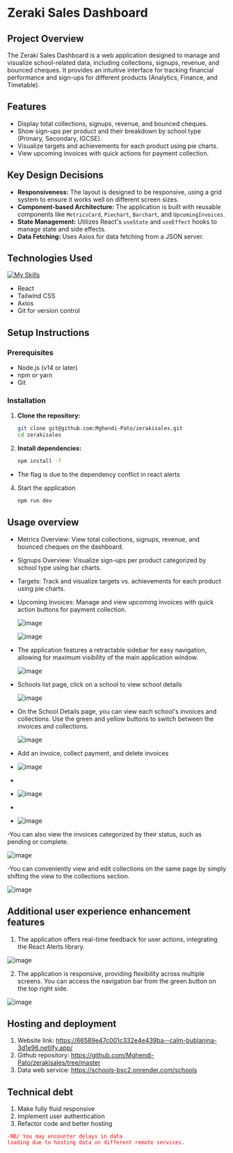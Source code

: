 # Zeraki Sales Dashboard

## Project Overview

The Zeraki Sales Dashboard is a web application designed to manage and visualize school-related data, including collections, signups, revenue, and bounced cheques. It provides an intuitive interface for tracking financial performance and sign-ups for different products (Analytics, Finance, and Timetable).

## Features

- Display total collections, signups, revenue, and bounced cheques.
- Show sign-ups per product and their breakdown by school type (Primary, Secondary, IGCSE).
- Visualize targets and achievements for each product using pie charts.
- View upcoming invoices with quick actions for payment collection.

## Key Design Decisions

- **Responsiveness:** The layout is designed to be responsive, using a grid system to ensure it works well on different screen sizes.
- **Component-based Architecture:** The application is built with reusable components like `MetricsCard`, `Piechart`, `Barchart`, and `UpcomingInvoices`.
- **State Management:** Utilizes React's `useState` and `useEffect` hooks to manage state and side effects.
- **Data Fetching:** Uses Axios for data fetching from a JSON server.

## Technologies Used

[![My Skills](https://skillicons.dev/icons?i=git,react,tailwind,github&perline=10)](https://skillicons.dev)

- React
- Tailwind CSS
- Axios
- Git for version control

## Setup Instructions

### Prerequisites

- Node.js (v14 or later)
- npm or yarn
- Git

### Installation

1. **Clone the repository:**

   ```sh
   git clone git@github.com:Mghendi-Pato/zerakisales.git
   cd zerakisales
2. **Install dependencies:**
    ```sh
   npm install -f
 - The flag is due to the dependency conflict in react alerts
 
4. Start the application
    ```sh
   npm run dev

## Usage overview
- Metrics Overview: View total collections, signups, revenue, and bounced cheques on the dashboard.
- Signups Overview: Visualize sign-ups per product categorized by school type using bar charts.
- Targets: Track and visualize targets vs. achievements for each product using pie charts.
- Upcoming Invoices: Manage and view upcoming invoices with quick action buttons for payment collection.
  
  ![image](https://github.com/Mghendi-Pato/zerakisales/assets/106270504/660bac47-8bef-4ee7-aa37-e818cba33235)

  ![image](https://github.com/Mghendi-Pato/zerakisales/assets/106270504/5e5880ba-f600-47db-99b6-72e2449ee878)

- The application features a retractable sidebar for easy navigation, allowing for maximum visibility of the main application window.

  ![image](https://github.com/Mghendi-Pato/zerakisales/assets/106270504/7c07631f-3a91-4d4b-b955-414b0a89f72a)

- Schools list page, click on a school to view school details

  ![image](https://github.com/Mghendi-Pato/zerakisales/assets/106270504/160d7d38-c3e1-405c-adab-27749973a18e)

- On the School Details page, you can view each school's invoices and collections. Use the green and yellow buttons to switch between the invoices and collections.

  ![image](https://github.com/Mghendi-Pato/zerakisales/assets/106270504/fd3f5c1a-f3bb-4f48-9bdd-61374418ca7b)

- Add an invoice, collect payment, and delete invoices
- ![image](https://github.com/Mghendi-Pato/zerakisales/assets/106270504/fe968fe1-6d85-4eed-8c70-0f39a5f3db31)
- 
- ![image](https://github.com/Mghendi-Pato/zerakisales/assets/106270504/cdd8f507-6af5-4979-8d1e-93295448eefb)
- 
- ![image](https://github.com/Mghendi-Pato/zerakisales/assets/106270504/474a3535-e515-4f2e-aa38-6763a536975f)
  
-You can also view the invoices categorized by their status, such as pending or complete.

![image](https://github.com/Mghendi-Pato/zerakisales/assets/106270504/21a7112d-3076-412b-908a-594328e96d38)

-You can conveniently view and edit collections on the same page by simply shifting the view to the collections section.

![image](https://github.com/Mghendi-Pato/zerakisales/assets/106270504/b4edd572-0ee6-44b3-ba72-0e8a862011a8)

## Additional user experience enhancement features

1. The application offers real-time feedback for user actions, integrating the React Alerts library.

![image](https://github.com/Mghendi-Pato/zerakisales/assets/106270504/4fe03a6a-ed77-4b0c-957e-7fae32b7990c)

2. The application is responsive, providing flexibility across multiple screens. You can access the navigation bar from the green button on the top right side.
   
![image](https://github.com/Mghendi-Pato/zerakisales/assets/106270504/c94d9816-0805-4930-8ca0-f93cfeeac65e)

## Hosting and deployment

1. Website link: https://66589e47c001c332e4e439ba--calm-bublanina-3d1e96.netlify.app/
2. Github repository: https://github.com/Mghendi-Pato/zerakisales/tree/master
3. Data web service: https://schools-bsc2.onrender.com/schools

## Technical debt
1. Make fully fluid responsive
2. Implement user authentication
3. Refactor code and better hosting


<code style="color : red">-NB/ You may encounter delays in data loading due to hosting data on different remote services.</code>





















